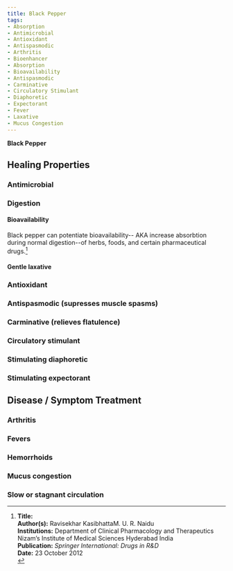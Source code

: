 ```yaml
---
title: Black Pepper
tags:
- Absorption
- Antimicrobial
- Antioxidant
- Antispasmodic
- Arthritis
- Bioenhancer
- Absorption
- Bioavailability
- Antispasmodic
- Carminative
- Circulatory Stimulant
- Diaphoretic
- Expectorant
- Fever
- Laxative
- Mucus Congestion
---
```

**Black Pepper**

## Healing Properties

### Antimicrobial

### Digestion

#### Bioavailability

Black pepper can potentiate bioavailability-- AKA increase absorbtion during normal digestion--of herbs, foods, and certain pharmaceutical drugs.[^2]

#### Gentle laxative

### Antioxidant

### Antispasmodic (supresses muscle spasms)

### Carminative (relieves flatulence)

### Circulatory stimulant

### Stimulating diaphoretic

### Stimulating expectorant

## Disease / Symptom Treatment

### Arthritis

### Fevers

### Hemorrhoids

### Mucus congestion

### Slow or stagnant circulation

[^2]: **Title:** <br>**Author(s):** Ravisekhar KasibhattaM. U. R. Naidu<br>**Institutions:** Department of Clinical Pharmacology and Therapeutics Nizam’s Institute of Medical Sciences Hyderabad India<br>**Publication:** <i>Springer International: Drugs in R&D</i><br>**Date:** 23 October 2012<br>   

[^1]: **Title:** [Influence of Piperine on the Pharmacokinetics of Nevirapine under Fasting Conditions](https://doi.org/10.2165/00126839-200708060-00006)<br>
**Publication:** []()<br>
**Date:** <br>
**Study Type:** Animal Study, Commentary, Human Study: In Vitro - In Vivo - In Silico, Human: Case Report, Meta Analysis, Review<br>
**Author(s):** <br>
**Institutions:** <br>
**Copy:** [archive](https://ipfs.io/ipfs/), [archive-mirror](https://cloudflare-ipfs.com/ipfs/)

[^2]: **Title:** []()<br>
**Publication:** []()<br>
**Date:** <br>
**Study Type:** Animal Study, Commentary, Human Study: In Vitro - In Vivo - In Silico, Human: Case Report, Meta Analysis, Review<br>
**Author(s):** <br>
**Institutions:** <br>
**Copy:** [archive](https://ipfs.io/ipfs/), [archive-mirror](https://cloudflare-ipfs.com/ipfs/)